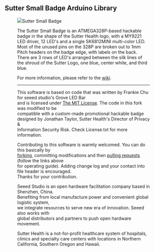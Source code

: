 Sutter Small Badge Arduino Library
-------------------------------------------------------------

<figure class="half">
    <img src="https://packetchat.com/SutterSmallBadge.jpg>
  
</figure>



- [Sutter Small Badge ](https://www.sutterhealth.org/SutterSmallBadge.html)


The Sutter Small Badge is an ATMEGA328P-based hackable badge in the shape of the Sutter Health logo, with a MY9221 LED driver, 12 LED's and a single SK6812MINI multi-color LED.  Most of the unused pins on the 328P are broken out to 1mm Pitch headers on the badge edge, with labels on the back.  There are 3 rows of LED's arranged between the silk lines of the shroud of the Sutter Logo, one blue, center white, and third blue.


For more information, please refer to the [wiki](http://www.sutterhealth.org/SutterSmallBadge.html).


----

This software is based on code that was written by Frankie Chu for seeed studio's Grove LED Bar<br>
and is licensed under [The MIT License](http://opensource.org/licenses/mit-license.php). The code in this fork was modified to be<br>
compatible with a custom-made promotional hackable badge designed by Jonathan Taylor, Sutter Health's Director of Privacy & <br> 
Information Security Risk.  Check License.txt for more information.<br>

Contributing to this software is warmly welcomed. You can do this basically by<br>
[forking](https://help.github.com/articles/fork-a-repo), committing modifications and then [pulling requests](https://help.github.com/articles/using-pull-requests) (follow the links above<br>
for operating guide). Adding change log and your contact into file header is encouraged.<br>
Thanks for your contribution.

Seeed Studio is an open hardware facilitation company based in Shenzhen, China. <br>
Benefiting from local manufacture power and convenient global logistic system, <br>
we integrate resources to serve new era of innovation. Seeed also works with <br>
global distributors and partners to push open hardware movement.<br>

Sutter Health is a not-for-profit healthcare system of hospitals, clinics and specialty care centers with locations in Northern California, Southern Oregon and Hawaii.


